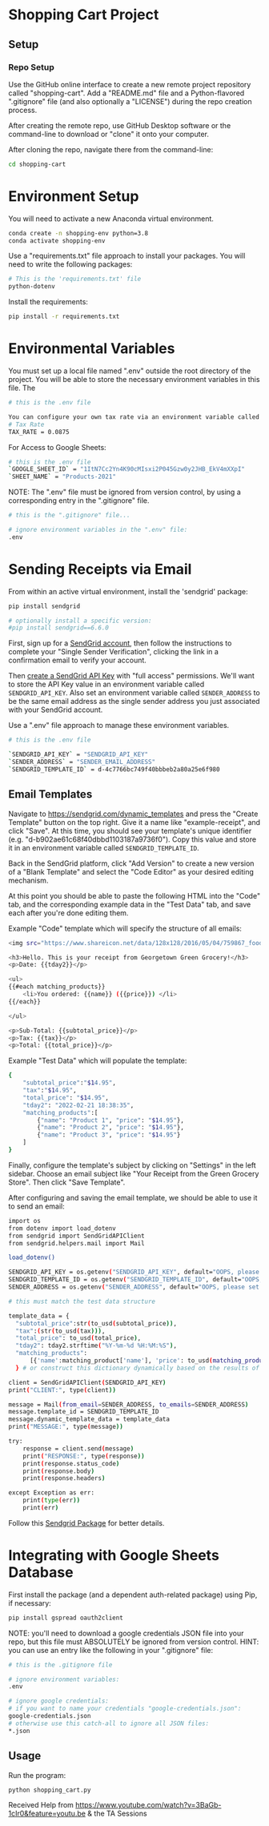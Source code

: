 # Shopping Cart Project 

## Setup 

### Repo Setup 

Use the GitHub online interface to create a new remote project repository called "shopping-cart". Add a "README.md" file and a Python-flavored ".gitignore" file (and also optionally a "LICENSE") during the repo creation process. 

After creating the remote repo, use GitHub Desktop software or the command-line to download or "clone" it onto your computer.

After cloning the repo, navigate there from the command-line:

```sh
cd shopping-cart 
```

# Environment Setup 

You will need to activate a new Anaconda virtual environment.

```sh
conda create -n shopping-env python=3.8 
conda activate shopping-env
```

Use a "requirements.txt" file approach to install your packages. 
You will need to write the following packages: 

```sh
# This is the 'requirements.txt' file
python-dotenv
```

Install the requirements: 
```sh
pip install -r requirements.txt
```

# Environmental Variables 

You must set up a local file named ".env" outside the root directory of the project. You will be able to store the necessary environment variables in this file. The 

```sh
# this is the .env file 

You can configure your own tax rate via an environment variable called `TAX_RATE`.
# Tax Rate 
TAX_RATE = 0.0875
```

For Access to Google Sheets: 
```sh
# this is the .env file 
`GOOGLE_SHEET_ID` = "1ItN7Cc2Yn4K90cMIsxi2P045Gzw0y2JHB_EkV4mXXpI"
`SHEET_NAME` = "Products-2021"
```

NOTE: The ".env" file must be ignored from version control, by using a corresponding entry in the ".gitignore" file.

```sh
# this is the ".gitignore" file...

# ignore environment variables in the ".env" file:
.env
```

# Sending Receipts via Email 

From within an active virtual environment, install the 'sendgrid' package:

```sh
pip install sendgrid

# optionally install a specific version:
#pip install sendgrid==6.6.0
```

First, sign up for a [SendGrid account](https://signup.sendgrid.com/), then follow the instructions to complete your "Single Sender Verification", clicking the link in a confirmation email to verify your account. 


Then [create a SendGrid API Key](https://app.sendgrid.com/settings/api_keys) with "full access" permissions. We'll want to store the API Key value in an environment variable called `SENDGRID_API_KEY`.
Also set an environment variable called `SENDER_ADDRESS` to be the same email address as the single sender address you just associated with your SendGrid account.

Use a ".env" file approach to manage these environment variables.

```sh
# this is the .env file 

`SENDGRID_API_KEY` = "SENDGRID_API_KEY"
`SENDER_ADDRESS` = "SENDER_EMAIL_ADDRESS" 
`SENDGRID_TEMPLATE_ID` = d-4c7766bc749f40bbbeb2a80a25e6f980
```

## Email Templates

Navigate to https://sendgrid.com/dynamic_templates and press the "Create Template" button on the top right. Give it a name like "example-receipt", and click "Save". At this time, you should see your template's unique identifier (e.g. "d-b902ae61c68f40dbbd1103187a9736f0"). Copy this value and store it in an environment variable called `SENDGRID_TEMPLATE_ID`.

Back in the SendGrid platform, click "Add Version" to create a new version of a "Blank Template" and select the "Code Editor" as your desired editing mechanism.

At this point you should be able to paste the following HTML into the "Code" tab, and the corresponding example data in the "Test Data" tab, and save each after you're done editing them.


Example "Code" template which will specify the structure of all emails:
```sh
<img src="https://www.shareicon.net/data/128x128/2016/05/04/759867_food_512x512.png">

<h3>Hello. This is your receipt from Georgetown Green Grocery!</h3>
<p>Date: {{tday2}}</p>

<ul>
{{#each matching_products}}
    <li>You ordered: {{name}} ({{price}}) </li>
{{/each}}

</ul>

<p>Sub-Total: {{subtotal_price}}</p>
<p>Tax: {{tax}}</p>
<p>Total: {{total_price}}</p>
```

Example "Test Data" which will populate the template:

```sh
{
    "subtotal_price":"$14.95",
    "tax":"$14.95",
    "total_price": "$14.95",
    "tday2": "2022-02-21 18:38:35",
    "matching_products":[
        {"name": "Product 1", "price": "$14.95"},
        {"name": "Product 2", "price": "$14.95"},
        {"name": "Product 3", "price": "$14.95"}
    ]
}
```

Finally, configure the template's subject by clicking on "Settings" in the left sidebar. Choose an email subject like "Your Receipt from the Green Grocery Store". Then click "Save Template".

After configuring and saving the email template, we should be able to use it to send an email:

```sh
import os
from dotenv import load_dotenv
from sendgrid import SendGridAPIClient
from sendgrid.helpers.mail import Mail

load_dotenv()

SENDGRID_API_KEY = os.getenv("SENDGRID_API_KEY", default="OOPS, please set env var called 'SENDGRID_API_KEY'")
SENDGRID_TEMPLATE_ID = os.getenv("SENDGRID_TEMPLATE_ID", default="OOPS, please set env var called 'SENDGRID_TEMPLATE_ID'")
SENDER_ADDRESS = os.getenv("SENDER_ADDRESS", default="OOPS, please set env var called 'SENDER_ADDRESS'")

# this must match the test data structure

template_data = {
  "subtotal_price":str(to_usd(subtotal_price)),
  "tax":(str(to_usd(tax))),
  "total_price": to_usd(total_price),
  "tday2": tday2.strftime("%Y-%m-%d %H:%M:%S"), 
  "matching_products":
      [{'name':matching_product['name'], 'price': to_usd(matching_product['price'])} for matching_product in matching_products]
  } # or construct this dictionary dynamically based on the results of some other process :-D

client = SendGridAPIClient(SENDGRID_API_KEY)
print("CLIENT:", type(client))

message = Mail(from_email=SENDER_ADDRESS, to_emails=SENDER_ADDRESS)
message.template_id = SENDGRID_TEMPLATE_ID
message.dynamic_template_data = template_data
print("MESSAGE:", type(message))

try:
    response = client.send(message)
    print("RESPONSE:", type(response))
    print(response.status_code)
    print(response.body)
    print(response.headers)

except Exception as err:
    print(type(err))
    print(err)
```

Follow this [Sendgrid Package](https://github.com/prof-rossetti/intro-to-python/blob/main/notes/python/packages/sendgrid.md) for better details.

# Integrating with Google Sheets Database 

First install the package (and a dependent auth-related package) using Pip, if necessary:

```sh
pip install gspread oauth2client
```

NOTE: you'll need to download a google credentials JSON file into your repo, but this file must ABSOLUTELY be ignored from version control. HINT: you can use an entry like the following in your ".gitignore" file:

```sh
# this is the .gitignore file

# ignore environment variables:
.env

# ignore google credentials:
# if you want to name your credentials "google-credentials.json":
google-credentials.json 
# otherwise use this catch-all to ignore all JSON files:
*.json 
```

## Usage 

Run the program: 

```sh
python shopping_cart.py 
```

Received Help from https://www.youtube.com/watch?v=3BaGb-1cIr0&feature=youtu.be
& the TA Sessions 

